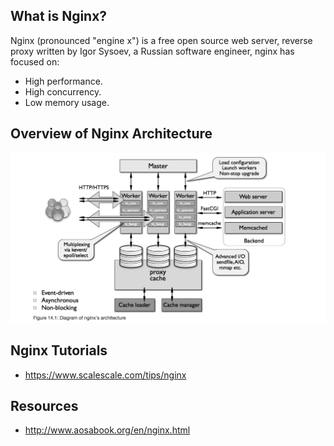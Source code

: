 ## What is Nginx?
Nginx (pronounced "engine x") is a free open source web server, reverse proxy written by Igor Sysoev, a Russian software engineer, nginx has focused on:
- High performance.
- High concurrency.
- Low memory usage. 


## Overview of Nginx Architecture

![Diagram of nginx's architecture](/images/nginx_architecture.png)


## Nginx Tutorials
- https://www.scalescale.com/tips/nginx


## Resources
- http://www.aosabook.org/en/nginx.html
